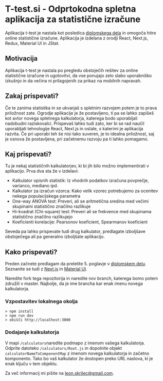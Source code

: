 # T-test.si - Odprtokodna spletna aplikacija za statistične izračune

Aplikacija t-test je nastala kot posledica [diplomskega dela](https://drive.google.com/file/d/1qrIca0nqug3YVbjzqTpdZicOAuOASImq/view) in omogoča hitre online statistične izračune. Aplikacija je izdelana z orodji React, Next.js, Redux, Material UI in JStat.

## Motivacija

Aplikacija t-test je nastala po pregledu obstoječih rešitev za online statistične izračune in ugotovitvi, da vse ponujajo zelo slabo uporabniško izkušnjo in da večina ni prilagojenih za prikaz na mobilnih napravah.

## Zakaj prispevati?

Če te zanima statistika in se ukvarjaš s spletnim razvojem potem je to prava priložnost zate. Ogrodje aplikacije je že postavljeno, ti pa se lahko zapišeš kot avtor novega spletnega kalkulatorja, katerega bodo uporabljali nadobudni raziskovalci. Prispevaš lahko tudi zato, ker bi se rad naučil uporabljati tehnologije React, Next.js in ostale, s katerimi je aplikacija razvita. Če pri uporabi teh še nisi tako suveren, je to idealna priložnost, saj je osnova že postavljena, pri začetnemu razvoju pa ti lahko pomagamo.

## Kaj prispevati?

Tu je nekaj statističnih kalkulatorjev, ki bi jih bilo možno implementirati v aplikacijo. Prva dva sta že v izdelavi:

- Kalkulator opisnih statistik: Iz vhodnih podatkov izračuna povprečje, varianco, mediano ipd.
- Kalkulator za izračun vzorca: Kako velik vzorec potrebujemo za ocenitev nekega populacijskega parametra
- One-way ANOVA test: Preveri, ali se aritmetična sredina med večimi skupinami statistično značilno razlikuje
- Hi-kvadrat (Chi-square) test: Preveri ali se frekvence med skupinama statistično značilno razlikujejo
- Koeficienti korelacije: Pearsonov koeficient, Spearmanov koeficient

Seveda pa lahko prispevate tudi drug kalkulator, predlagate izboljšave obstoječega ali pa generalno izboljšate aplikacijo.

## Kako prispevati?

Preden začnete predlagam da preletite 5. poglavje v [diplomskem delu](https://drive.google.com/file/d/1qrIca0nqug3YVbjzqTpdZicOAuOASImq/view). Seznanite se tudi z [Next.js](https://nextjs.org/) in [Material UI](https://material-ui.com/).

Naredite fork tega repozitorija in naredite nov branch, katerega bomo potem združili v master. Najbolje, da je ime brancha kar enak imenu novega kalkulatorja.

### Vzpostavitev lokalnega okolja

```
> npm install
> npm run dev
> obišči http://localhost:3000
```

### Dodajanje kalkulatorja

V mapi `/calculators`naredite podmapo z imenom vašega kalkulatorja. Odprite datoteko `/calculators/Root.js` in dopolnite objekt `calculatorNameToComponentMap` z imenom novega kalkulatorja in začetno komponento. Tako bo vaš kalkulator že dostopen preko URL naslova, ki je enak ključu v tem objektu.

Za več informacij mi pišite na leon.skrilec@gmail.com.
